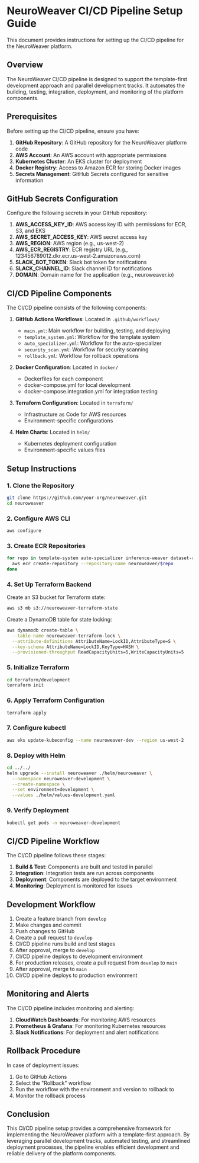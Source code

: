 # NeuroWeaver CI/CD Pipeline Setup Guide

This document provides instructions for setting up the CI/CD pipeline for the NeuroWeaver platform.

## Overview

The NeuroWeaver CI/CD pipeline is designed to support the template-first development approach and parallel development tracks. It automates the building, testing, integration, deployment, and monitoring of the platform components.

## Prerequisites

Before setting up the CI/CD pipeline, ensure you have:

1. **GitHub Repository**: A GitHub repository for the NeuroWeaver platform code
2. **AWS Account**: An AWS account with appropriate permissions
3. **Kubernetes Cluster**: An EKS cluster for deployment
4. **Docker Registry**: Access to Amazon ECR for storing Docker images
5. **Secrets Management**: GitHub Secrets configured for sensitive information

## GitHub Secrets Configuration

Configure the following secrets in your GitHub repository:

1. **AWS_ACCESS_KEY_ID**: AWS access key ID with permissions for ECR, S3, and EKS
2. **AWS_SECRET_ACCESS_KEY**: AWS secret access key
3. **AWS_REGION**: AWS region (e.g., us-west-2)
4. **AWS_ECR_REGISTRY**: ECR registry URL (e.g., 123456789012.dkr.ecr.us-west-2.amazonaws.com)
5. **SLACK_BOT_TOKEN**: Slack bot token for notifications
6. **SLACK_CHANNEL_ID**: Slack channel ID for notifications
7. **DOMAIN**: Domain name for the application (e.g., neuroweaver.io)

## CI/CD Pipeline Components

The CI/CD pipeline consists of the following components:

1. **GitHub Actions Workflows**: Located in `.github/workflows/`
   - `main.yml`: Main workflow for building, testing, and deploying
   - `template_system.yml`: Workflow for the template system
   - `auto_specializer.yml`: Workflow for the auto-specializer
   - `security_scan.yml`: Workflow for security scanning
   - `rollback.yml`: Workflow for rollback operations

2. **Docker Configuration**: Located in `docker/`
   - Dockerfiles for each component
   - docker-compose.yml for local development
   - docker-compose.integration.yml for integration testing

3. **Terraform Configuration**: Located in `terraform/`
   - Infrastructure as Code for AWS resources
   - Environment-specific configurations

4. **Helm Charts**: Located in `helm/`
   - Kubernetes deployment configuration
   - Environment-specific values files

## Setup Instructions

### 1. Clone the Repository

```bash
git clone https://github.com/your-org/neuroweaver.git
cd neuroweaver
```

### 2. Configure AWS CLI

```bash
aws configure
```

### 3. Create ECR Repositories

```bash
for repo in template-system auto-specializer inference-weaver dataset-refinement costguard-dashboard workflow-ui; do
  aws ecr create-repository --repository-name neuroweaver/$repo
done
```

### 4. Set Up Terraform Backend

Create an S3 bucket for Terraform state:

```bash
aws s3 mb s3://neuroweaver-terraform-state
```

Create a DynamoDB table for state locking:

```bash
aws dynamodb create-table \
  --table-name neuroweaver-terraform-lock \
  --attribute-definitions AttributeName=LockID,AttributeType=S \
  --key-schema AttributeName=LockID,KeyType=HASH \
  --provisioned-throughput ReadCapacityUnits=5,WriteCapacityUnits=5
```

### 5. Initialize Terraform

```bash
cd terraform/development
terraform init
```

### 6. Apply Terraform Configuration

```bash
terraform apply
```

### 7. Configure kubectl

```bash
aws eks update-kubeconfig --name neuroweaver-dev --region us-west-2
```

### 8. Deploy with Helm

```bash
cd ../../
helm upgrade --install neuroweaver ./helm/neuroweaver \
  --namespace neuroweaver-development \
  --create-namespace \
  --set environment=development \
  --values ./helm/values-development.yaml
```

### 9. Verify Deployment

```bash
kubectl get pods -n neuroweaver-development
```

## CI/CD Pipeline Workflow

The CI/CD pipeline follows these stages:

1. **Build & Test**: Components are built and tested in parallel
2. **Integration**: Integration tests are run across components
3. **Deployment**: Components are deployed to the target environment
4. **Monitoring**: Deployment is monitored for issues

## Development Workflow

1. Create a feature branch from `develop`
2. Make changes and commit
3. Push changes to GitHub
4. Create a pull request to `develop`
5. CI/CD pipeline runs build and test stages
6. After approval, merge to `develop`
7. CI/CD pipeline deploys to development environment
8. For production releases, create a pull request from `develop` to `main`
9. After approval, merge to `main`
10. CI/CD pipeline deploys to production environment

## Monitoring and Alerts

The CI/CD pipeline includes monitoring and alerting:

1. **CloudWatch Dashboards**: For monitoring AWS resources
2. **Prometheus & Grafana**: For monitoring Kubernetes resources
3. **Slack Notifications**: For deployment and alert notifications

## Rollback Procedure

In case of deployment issues:

1. Go to GitHub Actions
2. Select the "Rollback" workflow
3. Run the workflow with the environment and version to rollback to
4. Monitor the rollback process

## Conclusion

This CI/CD pipeline setup provides a comprehensive framework for implementing the NeuroWeaver platform with a template-first approach. By leveraging parallel development tracks, automated testing, and streamlined deployment processes, the pipeline enables efficient development and reliable delivery of the platform components.